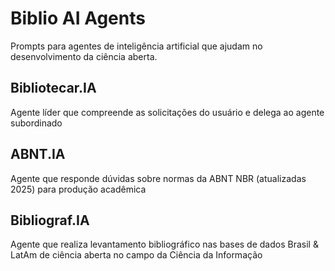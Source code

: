 # Biblio AI Agents

Prompts para agentes de inteligência artificial que ajudam no desenvolvimento da ciência aberta.

## Bibliotecar.IA

Agente líder que compreende as solicitações do usuário e delega ao agente subordinado

## ABNT.IA

Agente que responde dúvidas sobre normas da ABNT NBR (atualizadas 2025) para produção acadêmica

## Bibliograf.IA

Agente que realiza levantamento bibliográfico nas bases de dados Brasil & LatAm de ciência aberta no campo da Ciência da Informação

